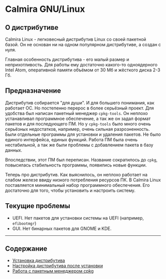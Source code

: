 # Calmira GNU/Linux

## О дистрибутиве

Calmira Linux - легковесный дистрибутив Linux со своей пакетной базой. Он не основан ни на одном популярном дистрибутиве, а создан с нуля.

Главная особенность дистрибутива - его малый размер и неприхотливость. Для работы ему достаточно какого-то одноядерного Intel Atom, оперативной памяти объёмом от 30 Мб и жёсткого диска 2-3 Гб.

## Предназначение

Дистрибутив собирается "для души". И для большего понимания, как работает ОС. Но постепенно перерос в более серьёзный проект. Для удобства был написан пакетный менеджер `cpkg-tools`. Он неплохо устанавливал программное обеспечение, а так же он задал формат пакетов и для последующего ПМ. Но у `cpkg-tools` было много очень серьёзных недостатков, например, очень сильная разрозненность. Были отдельные программы для установки и удаления пакетов. Не было единого интерфейса, единых функций. Работа ПМ была очень нестабильной, а так же были проблемы с добавлением пакета в базу данных.

Впоследствии, этот ПМ был переписан. Название сократилось до `cpkg`, повысилась стабильность программы, появились новые функции.

Теперь про дистрибутив. Как выяснилось, он неплохо работает на слабом железе ввиду низкого потребления ресурсов ПК. В Calmira Linux поставляется минимальный набор программного обеспечения. Его достаточно для того, чтобы установить и настроить систему.

## Текущие проблемы
* UEFI. Нет пакетов для установки системы на UEFI (например, `efibootmgr`)
* GUI. Нет бинарных пакетов для GNOME и KDE.

***
## Содержание
* [Установка дистрибутива](installation.md)
* [Настройка дистрибутива после установки](setting_up.md)
* [Работа с пакетным менеджером cpkg](cpkg.md)
